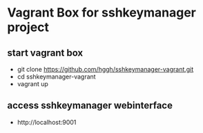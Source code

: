 # Vagrant Box for sshkeymanager project

## start vagrant box

  * git clone https://github.com/hggh/sshkeymanager-vagrant.git
  * cd sshkeymanager-vagrant
  * vagrant up

## access sshkeymanager webinterface

 * http://localhost:9001
